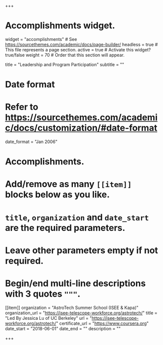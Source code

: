 +++
# Accomplishments widget.
widget = "accomplishments"  # See https://sourcethemes.com/academic/docs/page-builder/
headless = true  # This file represents a page section.
active = true  # Activate this widget? true/false
weight = 70  # Order that this section will appear.

title = "Leadership and Program Participation"
subtitle = ""

# Date format
#   Refer to https://sourcethemes.com/academic/docs/customization/#date-format
date_format = "Jan 2006"

# Accomplishments.
#   Add/remove as many `[[item]]` blocks below as you like.
#   `title`, `organization` and `date_start` are the required parameters.
#   Leave other parameters empty if not required.
#   Begin/end multi-line descriptions with 3 quotes `"""`.

[[item]]
  organization = "AstroTech Summer School (ISEE & Kapa)"
  organization_url = "https://isee-telescope-workforce.org/astrotech/"
  title = "Led By Jessica Lu of UC Berkeley"
  url = "https://isee-telescope-workforce.org/astrotech/"
  certificate_url = "https://www.coursera.org"
  date_start = "2018-06-01"
  date_end = ""
  description = ""



+++
